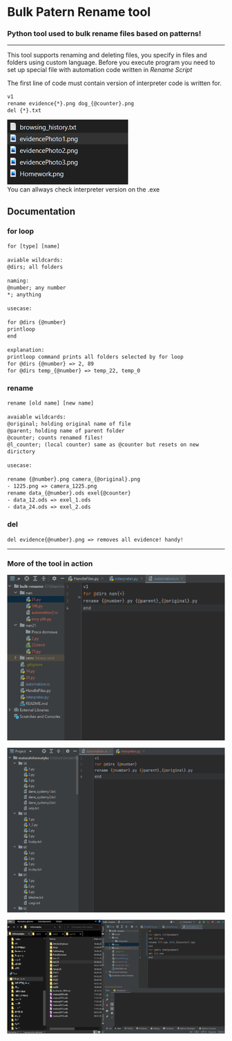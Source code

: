 # Bulk Patern Rename tool
### Python tool used to bulk rename files based on patterns!

---
This tool supports renaming and deleting files, you specify in files and folders using 
custom language. Before you execute program you need to set up special file with automation
code written in _Rename Script_   
   
The first line of code must contain version of interpreter code is written for.   
```
v1
rename evidence{*}.png dog_{@counter}.png
del {*}.txt
```
![GIF](https://github.com/M1chol/bulk-rename/blob/master/misc/bulk4.gif)   
You can allways check interpreter version on the .exe


## Documentation

### for loop
```
for [type] [name]   

aviable wildcards:
@dirs; all folders

naming:
@number; any number
*; anything

usecase:

for @dirs {@number}
printloop
end

explanation:
printloop command prints all folders selected by for loop
for @dirs {@number} => 2, 89
for @dirs temp_{@number} => temp_22, temp_0 
```   
### rename
```
rename [old name] [new name]

avaiable wildcards:
@original; holding original name of file
@parent; holding name of parent folder
@counter; counts renamed files!
@l_counter; (local counter) same as @counter but resets on new dirictory 

usecase:

rename {@number}.png camera_{@original}.png
- 1225.png => camera_1225.png
rename data_{@number}.ods exel{@counter}
- data_12.ods => exel_1.ods
- data_24.ods => exel_2.ods
```   
### del
```
del evidence{@number}.png => removes all evidence! handy!
```

---

### More of the tool in action
![GIF](https://github.com/M1chol/bulk-rename/blob/master/misc/bulk.gif)

![GIF](https://github.com/M1chol/bulk-rename/blob/master/misc/bulk2.gif)

![GIF](https://github.com/M1chol/bulk-rename/blob/master/misc/bulk3.gif)
     
